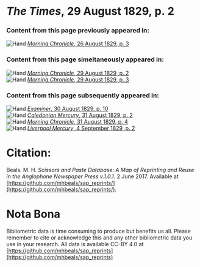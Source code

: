 # *The Times*, 29 August 1829, p. 2  
  
### Content from this page previously appeared in:  
![Hand](http://scissorsandpaste.net/wp-content/uploads/2017/06/smallhandpointer.png) [*Morning Chronicle*, 26 August 1829, p. 3](https://mhbeals.github.io/sap_html/Morning-Chronicle/Morning-Chronicle-26-August-1829-p-3)  
  
### Content from this page simeltaneously appeared in:  
![Hand](http://scissorsandpaste.net/wp-content/uploads/2017/06/smallhandpointer.png) [*Morning Chronicle*, 29 August 1829, p. 2](https://mhbeals.github.io/sap_html/Morning-Chronicle/Morning-Chronicle-29-August-1829-p-2)  
![Hand](http://scissorsandpaste.net/wp-content/uploads/2017/06/smallhandpointer.png) [*Morning Chronicle*, 29 August 1829, p. 3](https://mhbeals.github.io/sap_html/Morning-Chronicle/Morning-Chronicle-29-August-1829-p-3)  
  
### Content from this page subsequently appeared in:  
![Hand](http://scissorsandpaste.net/wp-content/uploads/2017/06/smallhandpointer.png) [*Examiner*, 30 August 1829, p. 10](https://mhbeals.github.io/sap_html/Examiner/Examiner-30-August-1829-p-10)  
![Hand](http://scissorsandpaste.net/wp-content/uploads/2017/06/smallhandpointer.png) [*Caledonian Mercury*, 31 August 1829, p. 2](https://mhbeals.github.io/sap_html/Caledonian-Mercury/Caledonian-Mercury-31-August-1829-p-2)  
![Hand](http://scissorsandpaste.net/wp-content/uploads/2017/06/smallhandpointer.png) [*Morning Chronicle*, 31 August 1829, p. 4](https://mhbeals.github.io/sap_html/Morning-Chronicle/Morning-Chronicle-31-August-1829-p-4)  
![Hand](http://scissorsandpaste.net/wp-content/uploads/2017/06/smallhandpointer.png) [*Liverpool Mercury*, 4 September 1829, p. 2](https://mhbeals.github.io/sap_html/Liverpool-Mercury/Liverpool-Mercury-4-September-1829-p-2)  


# Citation: 

Beals. M. H. *Scissors and Paste Database: A Map of Reprinting and Reuse in the Anglophone Newspaper Press v.1.0.1.* 2 June 2017. Available at [https://github.com/mhbeals/sap_reprints/](https://github.com/mhbeals/sap_reprints/). 

# Nota Bona

Bibliometric data is time consuming to produce but benefits us all. Please remember to cite or acknowledge this and any other bibliometric data you use in your research. All data is available CC-BY 4.0 at [https://github.com/mhbeals/sap_reprints](https://github.com/mhbeals/sap_reprints)
